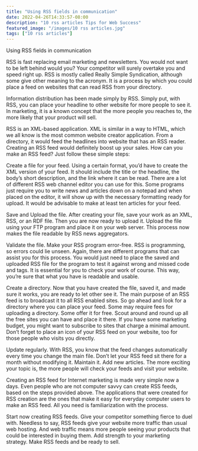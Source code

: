 ```yaml
---
title: "Using RSS fields in communication"
date: 2022-04-26T14:33:57-08:00
description: "10 rss articles Tips for Web Success"
featured_image: "/images/10 rss articles.jpg"
tags: ["10 rss articles"]
---
```


Using RSS fields in communication


RSS is fast replacing email marketing and newsletters. You would not want to be left behind would you? Your competitor will surely overtake you and speed right up. RSS is mostly called Really Simple Syndication, although some give other meaning to the acronym. It is a process by which you could place a feed on websites that can read RSS from your directory. 

Information distribution has been made simply by RSS. Simply put, with RSS, you can place your headline to other website for more people to see it. In marketing, it is a known concept that the more people you reaches to, the more likely that your product will sell. 

RSS is an XML-based application. XML is similar in a way to HTML, which we all know is the most common website creator application. From a directory, it would feed the headlines into website that has an RSS reader. Creating an RSS feed would definitely boost up your sales. How can you make an RSS feed? Just follow these simple steps:

Create a file for your feed.
Using a certain format, you’d have to create the XML version of your feed. It should include the title or the headline, the body’s short description, and the link where it can be read. There are a lot of different RSS web channel editor you can use for this. Some programs just require you to write news and articles down on a notepad and when placed on the editor, it will show up with the necessary formatting ready for upload. It would be advisable to make at least ten articles for your feed. 

Save and Upload the file.
After creating your file, save your work as an XML, RSS, or an RDF file. Then you are now ready to upload it. Upload the file using your FTP program and place it on your web server. This process now makes the file readable by RSS news aggregators. 

Validate the file. 
Make your RSS program error-free. RSS is programming, so errors could lie unseen. Again, there are different programs that can assist you for this process. You would just need to place the saved and uploaded RSS file for the program to test it against wrong and missed code and tags. It is essential for you to check your work of course. This way, you’re sure that what you have is readable and usable.

Create a directory. 
Now that you have created the file, saved it, and made sure it works, you are ready to let other see it. The main purpose of an RSS feed is to broadcast it to all RSS enabled sites. So go ahead and look for a directory where you can place your feed. Some may require fees for uploading a directory. Some offer it for free. Scout around and round up all the free sites you can have and place it there. If you have some marketing budget, you might want to subscribe to sites that charge a minimal amount. Don’t forget to place an icon of your RSS feed on your website, too for those people who visits you directly.

Update regularly.
With RSS, you know that the feed changes automatically every time you change the main file. Don’t let your RSS feed sit there for a month without modifying it. Maintain it. Add new articles. The more exciting your topic is, the more people will check your feeds and visit your website. 

Creating an RSS feed for Internet marketing is made very simple now a days. Even people who are not computer savvy can create RSS feeds, based on the steps provided above. The applications that were created for RSS creation are the ones that make it easy for everyday computer users to make an RSS feed. All you need is familiarization with the process. 

Start now creating RSS feeds. Give your competitor something fierce to duel with. Needless to say, RSS feeds give your website more traffic than usual web hosting. And web traffic means more people seeing your products that could be interested in buying them. Add strength to your marketing strategy. Make RSS feeds and be ready to sell. 

 




